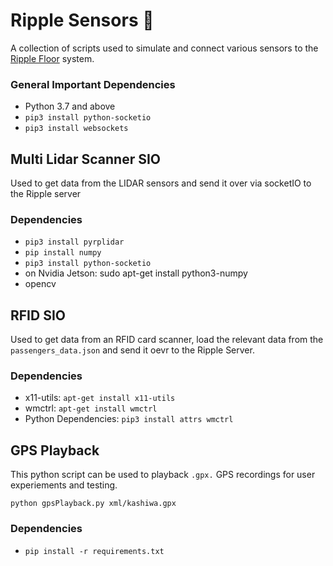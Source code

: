 # Ripple Sensors 📡

A collection of scripts used to simulate and connect various sensors to the [Ripple Floor](https://github.com/dlx-designlab/ripple_js) system.  

### General Important Dependencies
 - Python 3.7 and above
 - `pip3 install python-socketio`
 - `pip3 install websockets`

## Multi Lidar Scanner SIO
Used to get data from the LIDAR sensors and send it over via socketIO to the Ripple server  

### Dependencies
- `pip3 install pyrplidar`
- `pip install numpy`
- `pip3 install python-socketio`
- on Nvidia Jetson: sudo apt-get install python3-numpy
- opencv

## RFID SIO
Used to get data from an RFID card scanner, load the relevant data from the `passengers_data.json` and send it oevr to the Ripple Server.

### Dependencies
- x11-utils: `apt-get install x11-utils` 
- wmctrl: `apt-get install wmctrl` 
- Python Dependencies: `pip3 install attrs wmctrl`

## GPS Playback
This python script can be used to playback `.gpx.` GPS recordings for user experiements and testing.
```
python gpsPlayback.py xml/kashiwa.gpx
```

### Dependencies
- `pip install -r requirements.txt`
